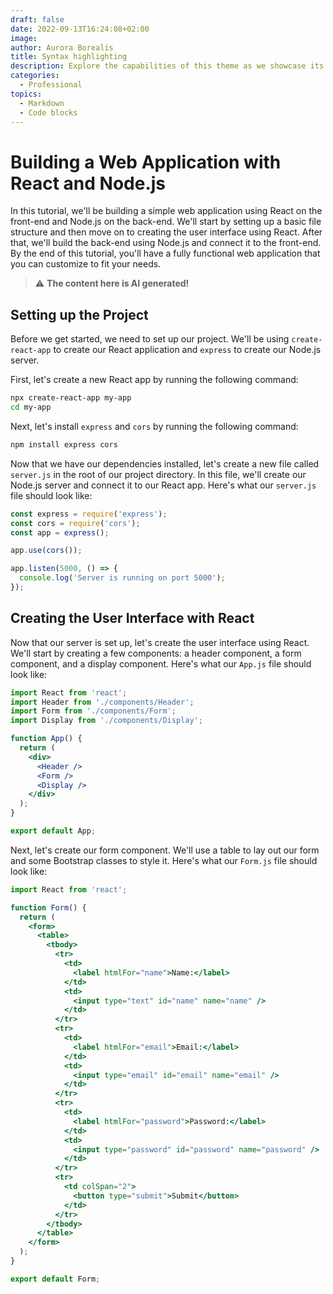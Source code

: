 ```yaml
---
draft: false
date: 2022-09-13T16:24:08+02:00
image:
author: Aurora Borealis
title: Syntax highlighting
description: Explore the capabilities of this theme as we showcase its syntax highlighting capabilities.
categories:
  - Professional
topics:
  - Markdown
  - Code blocks
---
```



# Building a Web Application with React and Node.js

In this tutorial, we'll be building a simple web application using React on the front-end and Node.js on the back-end. We'll start by setting up a basic file structure and then move on to creating the user interface using React. After that, we'll build the back-end using Node.js and connect it to the front-end. By the end of this tutorial, you'll have a fully functional web application that you can customize to fit your needs.

> :warning: **The content here is AI generated!**

## Setting up the Project

Before we get started, we need to set up our project. We'll be using `create-react-app` to create our React application and `express` to create our Node.js server.

First, let's create a new React app by running the following command:

```bash
npx create-react-app my-app
cd my-app
```

Next, let's install `express` and `cors` by running the following command:

```bash
npm install express cors
```

Now that we have our dependencies installed, let's create a new file called `server.js` in the root of our project directory. In this file, we'll create our Node.js server and connect it to our React app. Here's what our `server.js` file should look like:

```javascript
const express = require('express');
const cors = require('cors');
const app = express();

app.use(cors());

app.listen(5000, () => {
  console.log('Server is running on port 5000');
});
```

## Creating the User Interface with React

Now that our server is set up, let's create the user interface using React. We'll start by creating a few components: a header component, a form component, and a display component. Here's what our `App.js` file should look like:

```jsx
import React from 'react';
import Header from './components/Header';
import Form from './components/Form';
import Display from './components/Display';

function App() {
  return (
    <div>
      <Header />
      <Form />
      <Display />
    </div>
  );
}

export default App;
```

Next, let's create our form component. We'll use a table to lay out our form and some Bootstrap classes to style it. Here's what our `Form.js` file should look like:

```jsx
import React from 'react';

function Form() {
  return (
    <form>
      <table>
        <tbody>
          <tr>
            <td>
              <label htmlFor="name">Name:</label>
            </td>
            <td>
              <input type="text" id="name" name="name" />
            </td>
          </tr>
          <tr>
            <td>
              <label htmlFor="email">Email:</label>
            </td>
            <td>
              <input type="email" id="email" name="email" />
            </td>
          </tr>
          <tr>
            <td>
              <label htmlFor="password">Password:</label>
            </td>
            <td>
              <input type="password" id="password" name="password" />
            </td>
          </tr>
          <tr>
            <td colSpan="2">
              <button type="submit">Submit</button>
            </td>
          </tr>
        </tbody>
      </table>
    </form>
  );
}

export default Form;
```
